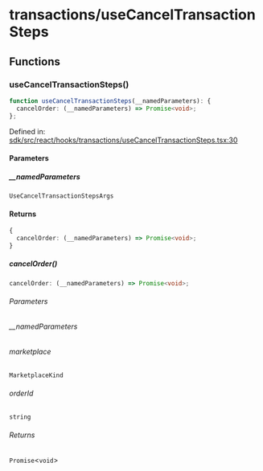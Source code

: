 # transactions/useCancelTransactionSteps

## Functions

### useCancelTransactionSteps()

```ts
function useCancelTransactionSteps(__namedParameters): {
  cancelOrder: (__namedParameters) => Promise<void>;
};
```

Defined in: [sdk/src/react/hooks/transactions/useCancelTransactionSteps.tsx:30](https://github.com/0xsequence/marketplace-sdk/blob/6a4808051b4d56769c8daea217398414041a4d84/sdk/src/react/hooks/transactions/useCancelTransactionSteps.tsx#L30)

#### Parameters

##### \_\_namedParameters

`UseCancelTransactionStepsArgs`

#### Returns

```ts
{
  cancelOrder: (__namedParameters) => Promise<void>;
}
```

##### cancelOrder()

```ts
cancelOrder: (__namedParameters) => Promise<void>;
```

###### Parameters

###### \_\_namedParameters

###### marketplace

`MarketplaceKind`

###### orderId

`string`

###### Returns

`Promise`\<`void`\>
